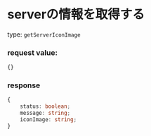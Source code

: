 # serverの情報を取得する

type: `getServerIconImage`

### request value:

```ts
{}
```

### response

```ts
{
    status: boolean;
    message: string;
    iconImage: string;
}
```